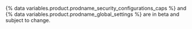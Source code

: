 {% data variables.product.prodname_security_configurations_caps %} and {% data variables.product.prodname_global_settings %} are in beta and subject to change.
